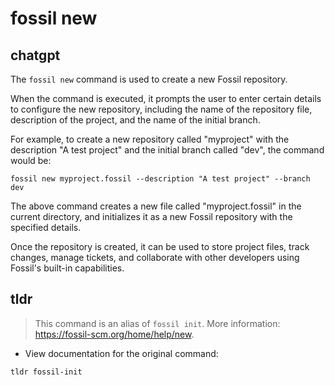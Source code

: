 # fossil new 
## chatgpt 
The `fossil new` command is used to create a new Fossil repository. 

When the command is executed, it prompts the user to enter certain details to configure the new repository, including the name of the repository file, description of the project, and the name of the initial branch. 

For example, to create a new repository called "myproject" with the description "A test project" and the initial branch called "dev", the command would be:

```
fossil new myproject.fossil --description "A test project" --branch dev
```

The above command creates a new file called "myproject.fossil" in the current directory, and initializes it as a new Fossil repository with the specified details.

Once the repository is created, it can be used to store project files, track changes, manage tickets, and collaborate with other developers using Fossil's built-in capabilities. 

## tldr 
 
> This command is an alias of `fossil init`.
> More information: <https://fossil-scm.org/home/help/new>.

- View documentation for the original command:

`tldr fossil-init`
